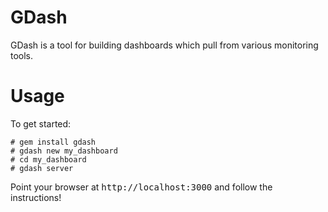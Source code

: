 GDash
===

GDash is a tool for building dashboards which pull from various monitoring
tools.

Usage
===

To get started:

    # gem install gdash
    # gdash new my_dashboard
    # cd my_dashboard
    # gdash server

Point your browser at <tt>http://localhost:3000</tt> and follow the instructions!
